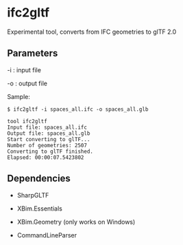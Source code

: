# ifc2gltf

Experimental tool, converts from IFC geometries to glTF 2.0

## Parameters

-i : input file

-o : output file

Sample:

```
$ ifc2gltf -i spaces_all.ifc -o spaces_all.glb

tool ifc2gltf
Input file: spaces_all.ifc
Output file: spaces_all.glb
Start converting to glTF...
Number of geometries: 2507
Converting to glTF finished.
Elapsed: 00:00:07.5423802
```

## Dependencies

- SharpGLTF

- XBim.Essentials

- XBim.Geometry (only works on Windows)

- CommandLineParser

